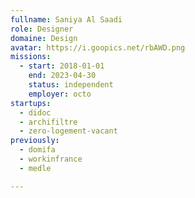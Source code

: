 ```yaml
---
fullname: Saniya Al Saadi
role: Designer
domaine: Design
avatar: https://i.goopics.net/rbAWD.png
missions:
  - start: 2018-01-01
    end: 2023-04-30
    status: independent
    employer: octo
startups:
  - didoc
  - archifiltre
  - zero-logement-vacant
previously:
  - domifa
  - workinfrance
  - medle

---
```


